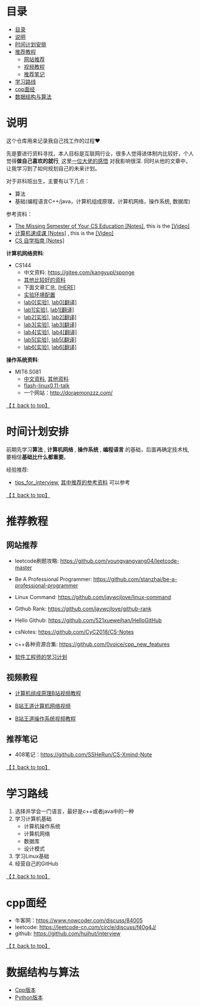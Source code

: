 # 目录

<!--ts-->
* [目录](#目录)
* [说明](#说明)
* [时间计划安排](#时间计划安排)
* [推荐教程](#推荐教程)
   * [网站推荐](#网站推荐)
   * [视频教程](#视频教程)
   * [推荐笔记](#推荐笔记)
* [学习路线](#学习路线)
* [cpp面经](#cpp面经)
* [数据结构与算法](#数据结构与算法)

<!-- Added by: zwl, at: Fri Feb 25 20:33:32 CST 2022 -->

<!--te-->

# 说明

这个仓库用来记录我自己找工作的过程❤️

先是要进行资料寻找，本人目标是互联网行业，很多人觉得进体制内比较好，个人觉得**做自己喜欢的就行**, 这里[一位大佬的感悟](https://github.com/conanhujinming/tips_for_interview/blob/master/After_Half_A_Year.md#%E5%86%B3%E5%AE%9A%E8%BE%9E%E8%81%8C) 对我影响很深.
同时从他的文章中，让我学习到了如何规划自己的未来计划。

对于非科班出生，主要有以下几点：
- 算法
- 基础(编程语言C++/java，计算机组成原理，计算机网络，操作系统, 数据库)

参考资料：
- [The Missing Semester of Your CS Education [Notes]](https://missing-semester-cn.github.io/), this is the [[Video]](https://www.bilibili.com/video/BV1x7411H7wa?from=search&seid=5808957610484965251&spm_id_from=333.337.0.0) 
- [计算机速成课 [Notes]](https://github.com/1c7/Crash-Course-Computer-Science-Chinese) , this is the [[Video]](www.bilibili.com/video/av21376839/) 
- [CS 自学指南 [Notes]](https://csdiy.wiki/) 

**计算机网络资料**:
- CS144
  - 中文资料: https://gitee.com/kangyupl/sponge
  - [其他比较好的资料](https://www.cnblogs.com/kangyupl/p/stanford_cs144_labs.html) 
  - 下面文章汇总, [[HERE]](http://doraemonzzz.com/categories/%E8%AE%A1%E7%AE%97%E6%9C%BA%E7%BD%91%E7%BB%9C/) 
  - [实验环境配置](http://doraemonzzz.com/2021/12/12/2021-12-12-CS144-%E5%AE%9E%E9%AA%8C%E7%8E%AF%E5%A2%83%E9%85%8D%E7%BD%AE/) 
  - [lab0[实验]](http://doraemonzzz.com/2021/12/12/2021-12-12-CS144-Lab0/#%E6%B5%8B%E8%AF%95-1), [lab0[翻译]](http://doraemonzzz.com/2022/01/30/2022-1-30-CS144-Lab0%E7%BF%BB%E8%AF%91/) 
  - [lab1[实验]](http://doraemonzzz.com/2021/12/12/2021-12-12-CS144-Lab1/), [lab1[翻译]](http://doraemonzzz.com/2022/01/30/2022-1-30-CS144-Lab1%E7%BF%BB%E8%AF%91/) 
  - [lab2[实验]](http://doraemonzzz.com/2021/12/27/2021-12-27-CS144-Lab2/), [lab2[翻译]](http://doraemonzzz.com/2021/12/27/2021-12-27-CS144-Lab2%E7%BF%BB%E8%AF%91/) 
  - [lab3[实验]](http://doraemonzzz.com/2022/01/08/2022-1-8-CS144-Lab3/), [lab3[翻译]](http://doraemonzzz.com/2022/01/08/2022-1-8-CS144-Lab3%E7%BF%BB%E8%AF%91/) 
  - [lab4[实验]](http://doraemonzzz.com/2022/01/22/2022-1-22-CS144-Lab4/), [lab4[翻译]](http://doraemonzzz.com/2022/01/22/2022-1-22-CS144-Lab4%E7%BF%BB%E8%AF%91/) 
  - [lab5[实验]](http://doraemonzzz.com/2022/01/22/2022-1-22-CS144-Lab5/), [lab5[翻译]](http://doraemonzzz.com/2022/01/22/2022-1-22-CS144-Lab5%E7%BF%BB%E8%AF%91/) 
  - [lab6[实验]](http://doraemonzzz.com/2022/01/22/2022-1-22-CS144-Lab6/), [lab6[翻译]](http://doraemonzzz.com/2022/01/22/2022-1-22-CS144-Lab6%E7%BF%BB%E8%AF%91/) 

**操作系统资料**:
- MIT6.S081
  - [中文资料](https://github.com/huihongxiao/MIT6.S081), [其他资料](https://github.com/SmallPond/MIT6.828_OS)
  - [flash-linux0.11-talk](https://github.com/sunym1993/flash-linux0.11-talk) 
  - 一个网站：http://doraemonzzz.com/


[【↥ back to top】](#目录)
# 时间计划安排

前期先学习**算法** , **计算机网络** , **操作系统** , **编程语言** 的基础，后面再确定技术栈, 要相信**基础比什么都重要**。

经验推荐:

- [tips_for_interview](https://github.com/conanhujinming/tips_for_interview/blob/master/README-zh_CN.md), [其中推荐的参考资料](https://github.com/conanhujinming/tips_for_interview/blob/master/After_Half_A_Year.md#%E4%BF%9D%E6%8C%81%E5%AD%A6%E4%B9%A0%E4%B8%8E%E6%88%90%E9%95%BF) 可以参考


[【↥ back to top】](#目录)
# 推荐教程

## 网站推荐

- leetcode刷题攻略: https://github.com/youngyangyang04/leetcode-master
- Be A Professional Programmer: https://github.com/stanzhai/be-a-professional-programmer
- Linux Command: https://github.com/jaywcjlove/linux-command
- Github Rank: https://github.com/jaywcjlove/github-rank
- Hello Github: https://github.com/521xueweihan/HelloGitHub
- csNotes: https://github.com/CyC2018/CS-Notes
- c++各种资源合集: https://github.com/0voice/cpp_new_features

- [软件工程师的学习计划](https://github.com/jwasham/coding-interview-university/blob/main/translations/README-cn.md) 

## 视频教程

- [计算机组成原理B站视频教程](https://www.bilibili.com/video/BV1BE411D7ii?from=search&seid=69168175607278588&spm_id_from=333.337.0.0) 

- [B站王道计算机网络视频](https://www.bilibili.com/video/BV19E411D78Q?from=search&seid=7071457653853770383&spm_id_from=333.337.0.0) 

- [B站王道操作系统视频教程](https://www.bilibili.com/video/BV1YE411D7nH?from=search&seid=3708070542596072014&spm_id_from=333.337.0.0) 

## 推荐笔记

- 408笔记：https://github.com/SSHeRun/CS-Xmind-Note

[【↥ back to top】](#目录)
# 学习路线

1. 选择并学会一门语言，最好是c++或者java中的一种
2. 学习计算机基础
    - 计算机操作系统
    - 计算机网络
    - 数据库
    - 设计模式
3. 学习Linux基础
4. 经营自己的GitHub


[【↥ back to top】](#目录)
# cpp面经

- 牛客网：https://www.nowcoder.com/discuss/84005
- leetcode: https://leetcode-cn.com/circle/discuss/f40g4J/
- github: https://github.com/huihut/interview

[【↥ back to top】](#目录)
# 数据结构与算法

- [Cpp版本](./DataStructure/Cpp.md) 
- [Python版本](./DataStructure/Python.md) 
